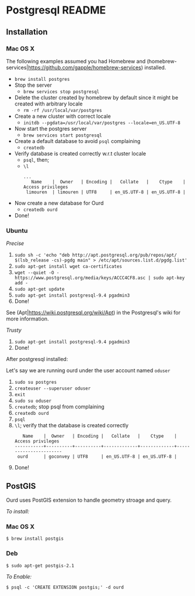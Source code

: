 # Postgresql README

## Installation

### Mac OS X

The following examples assumed you had Homebrew and (homebrew-services|https://github.com/gapple/homebrew-services) installed.

* `brew install postgres`
* Stop the server
  * `brew services stop postgresql`
* Delete the cluster created by homebrew by default since it might be created with arbitrary locale
  * `rm -rf /usr/local/var/postgres`
* Create a new cluster with correct locale
  * `initdb --pgdata=/usr/local/var/postgres --locale=en_US.UTF-8`
* Now start the postgres server
  * `brew services start postgresql`
* Create a default database to avoid `psql` complaining
  * `createdb`
* Verify database is created correctly w.r.t cluster locale
  * `psql`, then;
  * `\l`
    ```
    ...
       Name    |  Owner   | Encoding |   Collate   |    Ctype    |   Access privileges
     limouren  | limouren | UTF8     | en_US.UTF-8 | en_US.UTF-8 |
    ```
* Now create a new database for Ourd
  * `createdb ourd`
* Done!

### Ubuntu

*Precise*

1. `sudo sh -c 'echo "deb http://apt.postgresql.org/pub/repos/apt/ $(lsb_release -cs)-pgdg main" > /etc/apt/sources.list.d/pgdg.list'`
2. `sudo apt-get install wget ca-certificates`
3. `wget --quiet -O - https://www.postgresql.org/media/keys/ACCC4CF8.asc | sudo apt-key add -`
4. `sudo apt-get update`
5. `sudo apt-get install postgresql-9.4 pgadmin3`
6. Done!

See (Apt|https://wiki.postgresql.org/wiki/Apt) in the Postgresql's wiki for more information.

*Trusty*

1. `sudo apt-get install postgresql-9.4 pgadmin3`
2. Done!

After postgresql installed:

Let's say we are running ourd under the user account named `oduser`

1. `sudo su postgres`
2. `createuser --superuser oduser`
3. `exit`
4. `sudo su oduser`
4. `createdb`; stop psql from complaining
5. `createdb ourd`
6. `psql`
7. `\l`; verify that the database is created correctly
   ```
      Name    |  Owner   | Encoding |   Collate   |    Ctype    |   Access privileges
   -----------+----------+----------+-------------+-------------+-----------------------
    ourd      | goconvey | UTF8     | en_US.UTF-8 | en_US.UTF-8 | 
    ```
8. Done!

## PostGIS

Ourd uses PostGIS extension to handle geometry stroage and query.

*To install:*

### Mac OS X

```shell
$ brew install postgis
```

### Deb

```shell
$ sudo apt-get postgis-2.1
```

*To Enable:*

```shell
$ psql -c 'CREATE EXTENSION postgis;' -d ourd
```
